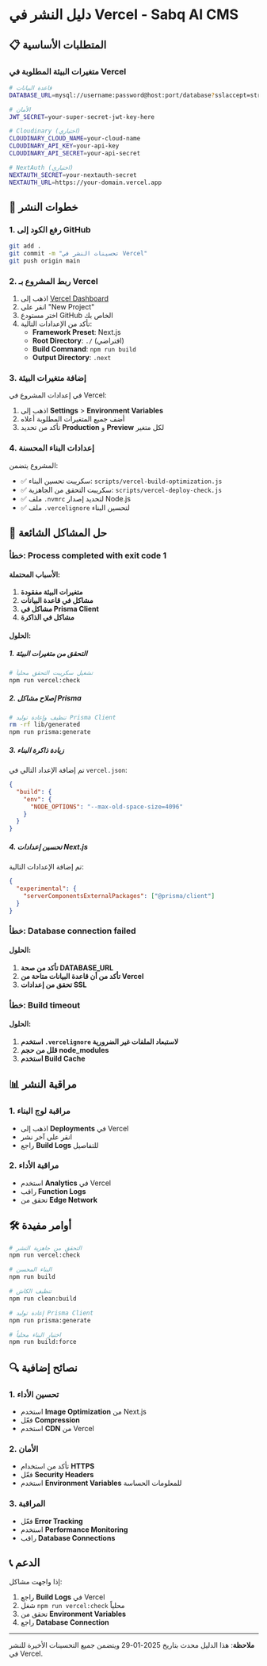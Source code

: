 # دليل النشر في Vercel - Sabq AI CMS

## 📋 المتطلبات الأساسية

### متغيرات البيئة المطلوبة في Vercel

```bash
# قاعدة البيانات
DATABASE_URL=mysql://username:password@host:port/database?sslaccept=strict

# الأمان
JWT_SECRET=your-super-secret-jwt-key-here

# Cloudinary (اختياري)
CLOUDINARY_CLOUD_NAME=your-cloud-name
CLOUDINARY_API_KEY=your-api-key
CLOUDINARY_API_SECRET=your-api-secret

# NextAuth (اختياري)
NEXTAUTH_SECRET=your-nextauth-secret
NEXTAUTH_URL=https://your-domain.vercel.app
```

## 🚀 خطوات النشر

### 1. رفع الكود إلى GitHub

```bash
git add .
git commit -m "تحسينات النشر في Vercel"
git push origin main
```

### 2. ربط المشروع بـ Vercel

1. اذهب إلى [Vercel Dashboard](https://vercel.com/dashboard)
2. انقر على "New Project"
3. اختر مستودع GitHub الخاص بك
4. تأكد من الإعدادات التالية:
   - **Framework Preset**: Next.js
   - **Root Directory**: `./` (افتراضي)
   - **Build Command**: `npm run build`
   - **Output Directory**: `.next`

### 3. إضافة متغيرات البيئة

في إعدادات المشروع في Vercel:
1. اذهب إلى **Settings** > **Environment Variables**
2. أضف جميع المتغيرات المطلوبة أعلاه
3. تأكد من تحديد **Production** و **Preview** لكل متغير

### 4. إعدادات البناء المحسنة

المشروع يتضمن:
- ✅ سكريبت تحسين البناء: `scripts/vercel-build-optimization.js`
- ✅ سكريبت التحقق من الجاهزية: `scripts/vercel-deploy-check.js`
- ✅ ملف `.nvmrc` لتحديد إصدار Node.js
- ✅ ملف `.vercelignore` لتحسين البناء

## 🔧 حل المشاكل الشائعة

### خطأ: Process completed with exit code 1

#### الأسباب المحتملة:
1. **متغيرات البيئة مفقودة**
2. **مشاكل في قاعدة البيانات**
3. **مشاكل في Prisma Client**
4. **مشاكل في الذاكرة**

#### الحلول:

##### 1. التحقق من متغيرات البيئة
```bash
# تشغيل سكريبت التحقق محلياً
npm run vercel:check
```

##### 2. إصلاح مشاكل Prisma
```bash
# تنظيف وإعادة توليد Prisma Client
rm -rf lib/generated
npm run prisma:generate
```

##### 3. زيادة ذاكرة البناء
تم إضافة الإعداد التالي في `vercel.json`:
```json
{
  "build": {
    "env": {
      "NODE_OPTIONS": "--max-old-space-size=4096"
    }
  }
}
```

##### 4. تحسين إعدادات Next.js
تم إضافة الإعدادات التالية:
```json
{
  "experimental": {
    "serverComponentsExternalPackages": ["@prisma/client"]
  }
}
```

### خطأ: Database connection failed

#### الحلول:
1. **تأكد من صحة DATABASE_URL**
2. **تأكد من أن قاعدة البيانات متاحة من Vercel**
3. **تحقق من إعدادات SSL**

### خطأ: Build timeout

#### الحلول:
1. **استخدم `.vercelignore` لاستبعاد الملفات غير الضرورية**
2. **قلل من حجم node_modules**
3. **استخدم Build Cache**

## 📊 مراقبة النشر

### 1. مراقبة لوج البناء
- اذهب إلى **Deployments** في Vercel
- انقر على آخر نشر
- راجع **Build Logs** للتفاصيل

### 2. مراقبة الأداء
- استخدم **Analytics** في Vercel
- راقب **Function Logs**
- تحقق من **Edge Network**

## 🛠️ أوامر مفيدة

```bash
# التحقق من جاهزية النشر
npm run vercel:check

# البناء المحسن
npm run build

# تنظيف الكاش
npm run clean:build

# إعادة توليد Prisma Client
npm run prisma:generate

# اختبار البناء محلياً
npm run build:force
```

## 🔍 نصائح إضافية

### 1. تحسين الأداء
- استخدم **Image Optimization** من Next.js
- فعّل **Compression**
- استخدم **CDN** من Vercel

### 2. الأمان
- تأكد من استخدام **HTTPS**
- فعّل **Security Headers**
- استخدم **Environment Variables** للمعلومات الحساسة

### 3. المراقبة
- فعّل **Error Tracking**
- استخدم **Performance Monitoring**
- راقب **Database Connections**

## 📞 الدعم

إذا واجهت مشاكل:
1. راجع **Build Logs** في Vercel
2. شغل `npm run vercel:check` محلياً
3. تحقق من **Environment Variables**
4. راجع **Database Connection**

---

**ملاحظة**: هذا الدليل محدث بتاريخ 2025-01-29 ويتضمن جميع التحسينات الأخيرة للنشر في Vercel. 